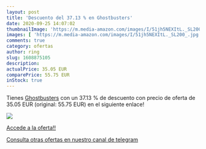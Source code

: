 ```yaml
---
layout: post
title: 'Descuento del 37.13 % en Ghostbusters'
date: 2020-09-25 14:07:02
thumbnailImage: 'https://m.media-amazon.com/images/I/51jh5NEXItL._SL200_.jpg'
images: [ 'https://m.media-amazon.com/images/I/51jh5NEXItL._SL200_.jpg' ]
comments: true
category: ofertas
author: ring
slug: 1608875105
description:
actualPrice: 35.05 EUR
comparePrice: 55.75 EUR
inStock: true
---
```


Tienes [Ghostbusters](https://www.amazon.com/dp/1608875105/?tag=redken08-20) con un 37.13 % de descuento con precio de oferta de 35.05 EUR (original: 55.75 EUR) en el siguiente enlace!

[![](https://m.media-amazon.com/images/I/51jh5NEXItL._SL200_.jpg)](https://www.amazon.com/dp/1608875105/?tag=redken08-20)

[Accede a la oferta!!](https://www.amazon.com/dp/1608875105/?tag=redken08-20)

[Consulta otras ofertas en nuestro canal de telegram](https://t.me/s/ofertas25)

